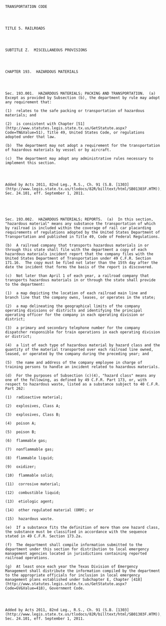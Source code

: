﻿
    
    
    	
    					
    
    
    TRANSPORTATION CODE
    
      
    
    
    TITLE 5. RAILROADS
    
      
    
    
    SUBTITLE Z.  MISCELLANEOUS PROVISIONS
    
      
    
    
    CHAPTER 193.  HAZARDOUS MATERIALS
    
      
    
    
    Sec. 193.001.  HAZARDOUS MATERIALS; PACKING AND TRANSPORTATION.  (a)  Except as provided by Subsection (b), the department by rule may adopt any requirement that:
    
    (1)  relates to the safe packing or transportation of hazardous materials; and
    
    (2)  is consistent with Chapter [51](http://www.statutes.legis.state.tx.us/GetStatute.aspx?Code=TN&Value=51), Title 49, United States Code, or regulations adopted under that law.
    
    (b)  The department may not adopt a requirement for the transportation of hazardous materials by vessel or by aircraft.
    
    (c)  The department may adopt any administrative rules necessary to implement this section.
    
    
    
    
    Added by Acts 2011, 82nd Leg., R.S., Ch. 91 (S.B. [1303](http://www.legis.state.tx.us/tlodocs/82R/billtext/html/SB01303F.HTM)), Sec. 24.101, eff. September 1, 2011.
    
    
    
    
    
    Sec. 193.002.  HAZARDOUS MATERIALS; REPORTS.  (a)  In this section, "hazardous material" means any substance the transportation of which by railroad is included within the coverage of rail car placarding requirements of regulations adopted by the United States Department of Transportation and published in Title 49, Code of Federal Regulations.
    
    (b)  A railroad company that transports hazardous materials in or through this state shall file with the department a copy of each hazardous materials incident report that the company files with the United States Department of Transportation under 49 C.F.R. Section 171.16.  The copy must be filed not later than the 15th day after the date the incident that forms the basis of the report is discovered.
    
    (c)  Not later than April 1 of each year, a railroad company that transports hazardous materials in or through the state shall provide to the department:
    
    (1)  a map depicting the location of each railroad main line and branch line that the company owns, leases, or operates in the state;
    
    (2)  a map delineating the geographical limits of the company operating divisions or districts and identifying the principal operating officer for the company in each operating division or district;
    
    (3)  a primary and secondary telephone number for the company dispatcher responsible for train operations in each operating division or district;
    
    (4)  a list of each type of hazardous material by hazard class and the quantity of the material transported over each railroad line owned, leased, or operated by the company during the preceding year; and
    
    (5)  the name and address of the company employee in charge of training persons to handle an incident related to hazardous materials.
    
    (d)  For the purposes of Subsection (c)(4), "hazard class" means any one of the following, as defined by 49 C.F.R. Part 173, or, with respect to hazardous waste, listed as a substance subject to 40 C.F.R. Part 262:
    
    (1)  radioactive material;
    
    (2)  explosives, Class A;
    
    (3)  explosives, Class B;
    
    (4)  poison A;
    
    (5)  poison B;
    
    (6)  flammable gas;
    
    (7)  nonflammable gas;
    
    (8)  flammable liquid;
    
    (9)  oxidizer;
    
    (10)  flammable solid;
    
    (11)  corrosive material;
    
    (12)  combustible liquid;
    
    (13)  etiologic agent;
    
    (14)  other regulated material (ORM); or
    
    (15)  hazardous waste.
    
    (e)  If a substance fits the definition of more than one hazard class, the substance must be classified in accordance with the sequence stated in 49 C.F.R. Section 173.2a.
    
    (f)  The department shall compile information submitted to the department under this section for distribution to local emergency management agencies located in jurisdictions containing reported railroad operations.
    
    (g)  At least once each year the Texas Division of Emergency Management shall distribute the information compiled by the department to the appropriate officials for inclusion in local emergency management plans established under Subchapter E, Chapter [418](http://www.statutes.legis.state.tx.us/GetStatute.aspx?Code=GV&Value=418), Government Code.
    
    
    
    
    Added by Acts 2011, 82nd Leg., R.S., Ch. 91 (S.B. [1303](http://www.legis.state.tx.us/tlodocs/82R/billtext/html/SB01303F.HTM)), Sec. 24.101, eff. September 1, 2011.
    
    
    
    
    				
